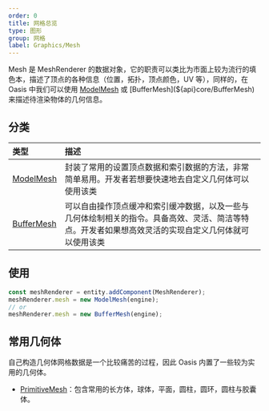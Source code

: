 ```yaml
---
order: 0
title: 网格总览
type: 图形
group: 网格
label: Graphics/Mesh
---
```


Mesh 是 MeshRenderer 的数据对象，它的职责可以类比为市面上较为流行的填色本，描述了顶点的各种信息（位置，拓扑，顶点颜色，UV 等），同样的，在 Oasis 中我们可以使用 [ModelMesh](${api}core/ModelMesh) 或 [BufferMesh](${api}core/BufferMesh) 来描述待渲染物体的几何信息。

## 分类

| 类型 | 描述 |
| :-- | :-- |
| [ModelMesh](${docs}model-mesh-cn) | 封装了常用的设置顶点数据和索引数据的方法，非常简单易用。开发者若想要快速地去自定义几何体可以使用该类 |
| [BufferMesh](${docs}buffer-mesh-cn) | 可以自由操作顶点缓冲和索引缓冲数据，以及一些与几何体绘制相关的指令。具备高效、灵活、简洁等特点。开发者如果想高效灵活的实现自定义几何体就可以使用该类 |

## 使用

```TypeScript
const meshRenderer = entity.addComponent(MeshRenderer);
meshRenderer.mesh = new ModelMesh(engine);
// or
meshRenderer.mesh = new BufferMesh(engine);
```

## 常用几何体

自己构造几何体网格数据是一个比较痛苦的过程，因此 Oasis 内置了一些较为实用的几何体。

- [PrimitiveMesh](${docs}primitive-mesh-cn)：包含常用的长方体，球体，平面，圆柱，圆环，圆柱与胶囊体。
